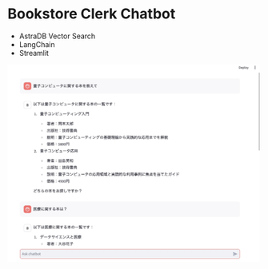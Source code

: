 # Bookstore Clerk Chatbot

- AstraDB Vector Search
- LangChain
- Streamlit

![ChatBot Screen](./chatbot_screen.jpg)
